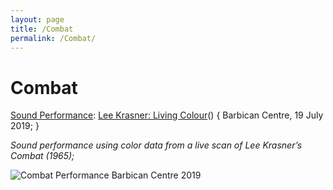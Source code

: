 ```yaml
---
layout: page
title: /Combat
permalink: /Combat/
---
```


# Combat
<ins>Sound Performance</ins>: [Lee Krasner: Living Colour](https://www.barbican.org.uk/whats-on/2019/event/lee-krasner-living-colour)() {
  Barbican Centre, 19 July 2019;
}

*Sound performance using color data from a live scan of Lee Krasner’s Combat (1965);*

<img alt="Combat Performance Barbican Centre 2019" class="centered-image" src="/pb.github.io/images/Combat.jpg" />


